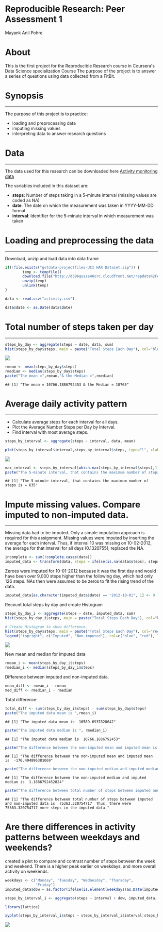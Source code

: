 # Reproducible Research: Peer Assessment 1
Mayank Anil Pohre  

# About 
This is the first project for the Reproducible Research course in Coursera's Data Science specialization Course The purpose of the project is to answer a series of questions using data collected from a FitBit.

# Synopsis
***
The purpose of this project is to practice:

+ loading and preprocessing data
+ imputing missing values
+ interpreting data to answer research questions

# Data
***
The data used for this research can be downloaded here [Activity monitoring data ](https://d396qusza40orc.cloudfront.net/repdata%2Fdata%2Factivity.zip)  

The variables included in this dataset are:

+ **steps**: Number of steps taking in a 5-minute interval (missing values are coded as NA)
+ **date**: The date on which the measurement was taken in YYYY-MM-DD format
+ **interval**: Identifier for the 5-minute interval in which measurement was taken

# Loading and preprocessing the data
***
Download, unzip and load data into data frame


```r
if(!file.exists("getdata-projectfiles-UCI HAR Dataset.zip")) {
        temp <- tempfile()
        download.file("http://d396qusza40orc.cloudfront.net/repdata%2Fdata%2Factivity.zip",temp)
        unzip(temp)
        unlink(temp)
}

data <- read.csv("activity.csv")

data$date <- as.Date(data$date)
```

# Total number of steps taken per day
***

```r
steps_by_day <- aggregate(steps ~ date, data, sum)
hist(steps_by_day$steps, main = paste("Total Steps Each Day"), col="blue", xlab="Number of Steps", breaks = 20)
```

![](asd_files/figure-html/Mean_steps-1.png)<!-- -->

```r
rmean <- mean(steps_by_day$steps)
rmedian <- median(steps_by_day$steps)
paste("The mean =",rmean,"& the Median =",rmedian)
```

```
## [1] "The mean = 10766.1886792453 & the Median = 10765"
```
# Average daily activity pattern
***
+ Calculate average steps for each interval for all days.
+ Plot the Average Number Steps per Day by Interval.
+ Find interval with most average steps.


```r
steps_by_interval <- aggregate(steps ~ interval, data, mean)

plot(steps_by_interval$interval,steps_by_interval$steps, type="l", xlab="Interval", ylab="Number of Steps",main="Average Number of Steps per Day by Interval")
```

![](asd_files/figure-html/Avg_daily_pattern-1.png)<!-- -->

```r
max_interval <- steps_by_interval[which.max(steps_by_interval$steps),1]
paste("The 5-minute interval, that contains the maximum number of steps is =",max_interval)
```

```
## [1] "The 5-minute interval, that contains the maximum number of steps is = 835"
```

# Impute missing values. Compare imputed to non-imputed data.
***
Missing data had to be imputed. Only a simple imputation approach is required for this assignment. Missing values were imputed by inserting the average for each interval. Thus, if interval 10 was missing on 10-02-2012, the average for that interval for all days (0.1320755), replaced the NA.


```r
incomplete <- sum(!complete.cases(data))
imputed_data <- transform(data, steps = ifelse(is.na(data$steps), steps_by_interval$steps[match(data$interval, steps_by_interval$interval)], data$steps))
```
Zeroes were imputed for 10-01-2012 because it was the first day and would have been over 9,000 steps higher than the following day, which had only 126 steps. NAs then were assumed to be zeros to fit the rising trend of the data.



```r
imputed_data[as.character(imputed_data$date) == "2012-10-01", 1] <- 0
```
Recount total steps by day and create Histogram


```r
steps_by_day_i <- aggregate(steps ~ date, imputed_data, sum)
hist(steps_by_day_i$steps, main = paste("Total Steps Each Day"), col="blue", xlab="Number of Steps")

# Create Histogram to show difference. 
hist(steps_by_day$steps, main = paste("Total Steps Each Day"), col="red", xlab="Number of Steps", add=T)
legend("topright", c("Imputed", "Non-imputed"), col=c("blue", "red"), lwd=10)
```

![](asd_files/figure-html/Impute_2-1.png)<!-- -->

New mean and median for imputed data

```r
rmean_i <- mean(steps_by_day_i$steps)
rmedian_i <- median(steps_by_day_i$steps)
```
Difference between imputed and non-imputed data.

```r
mean_diff <- rmean_i - rmean
med_diff <- rmedian_i - rmedian
```
Total difference

```r
total_diff <- sum(steps_by_day_i$steps) - sum(steps_by_day$steps)
paste("The imputed data mean is ",rmean_i)
```

```
## [1] "The imputed data mean is  10589.6937828642"
```

```r
paste("The imputed data median is ", rmedian_i)
```

```
## [1] "The imputed data median is  10766.1886792453"
```

```r
paste("The difference between the non-imputed mean and imputed mean is ",mean_diff)
```

```
## [1] "The difference between the non-imputed mean and imputed mean is  -176.494896381069"
```

```r
paste("The difference between the non-imputed median and imputed median is ", med_diff)
```

```
## [1] "The difference between the non-imputed median and imputed median is  1.1886792452824"
```

```r
paste("The difference between total number of steps between imputed and non-imputed data is ",total_diff," Thus, there were",total_diff, "more steps in the imputed data.")
```

```
## [1] "The difference between total number of steps between imputed and non-imputed data is  75363.320754717  Thus, there were 75363.320754717 more steps in the imputed data."
```

# Are there differences in activity patterns between weekdays and weekends?
created a plot to compare and contrast number of steps between the week and weekend. There is a higher peak earlier on weekdays, and more overall activity on weekends.


```r
weekdays <- c("Monday", "Tuesday", "Wednesday", "Thursday", 
              "Friday")
imputed_data$dow = as.factor(ifelse(is.element(weekdays(as.Date(imputed_data$date)),weekdays), "Weekday", "Weekend"))

steps_by_interval_i <- aggregate(steps ~ interval + dow, imputed_data, mean)

library(lattice)

xyplot(steps_by_interval_i$steps ~ steps_by_interval_i$interval|steps_by_interval_i$dow, main="Average Steps per Day by Interval",xlab="Interval", ylab="Steps",layout=c(1,2), type="l")
```

![](asd_files/figure-html/comparison-1.png)<!-- -->

